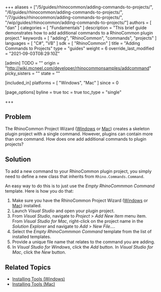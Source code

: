 +++
aliases = ["/5/guides/rhinocommon/adding-commands-to-projects/", "/6/guides/rhinocommon/adding-commands-to-projects/", "/7/guides/rhinocommon/adding-commands-to-projects/", "/wip/guides/rhinocommon/adding-commands-to-projects/"]
authors = [ "dan" ]
categories = [ "Fundamentals" ]
description = "This brief guide demonstrates how to add additional commands to a RhinoCommon plugin project."
keywords = [ "adding", "RhinoCommon", "commands", "projects" ]
languages = [ "C#", "VB" ]
sdk = [ "RhinoCommon" ]
title = "Adding Commands to Projects"
type = "guides"
weight = 6
override_last_modified = "2021-09-03T08:29:10Z"

[admin]
TODO = ""
origin = "http://wiki.mcneel.com/developer/rhinocommonsamples/addcommand"
picky_sisters = ""
state = ""

[included_in]
platforms = [ "Windows", "Mac" ]
since = 0

[page_options]
byline = true
toc = true
toc_type = "single"

+++


## Problem

The RhinoCommon Project Wizard ([Windows](/guides/rhinocommon/installing-tools-windows/#rhinocommon-templates) or [Mac](/guides/rhinocommon/installing-tools-mac/#install-the-rhino-add-in)) creates a skeleton plugin project with a single command.  However, plugins can contain more than one command.  How does one add additional commands to plugin projects?

## Solution

To add a new command to your RhinoCommon plugin project, you simply need to define a new class that inherits from `Rhino.Commands.Command`.

An easy way to do this is to just use the *Empty RhinoCommmon Command* template. Here is how you do that:

1. Make sure you have the RhinoCommon Project Wizard ([Windows](/guides/rhinocommon/installing-tools-windows/#rhinocommon-templates) or [Mac](/guides/rhinocommon/installing-tools-mac/#install-the-rhino-add-in)) installed.
1. Launch *Visual Studio* and open your plugin project.
1. From *Visual Studio*, navigate to *Project* > *Add New Item* menu item.  From *Visual Studio for Mac*, right-click on the project name in the *Solution Explorer* and navigate to *Add* > *New File...*.
1. Select the *Empty RhinoCommmon Command* template from the list of installed templates.
1. Provide a unique file name that relates to the command you are adding.
1. In *Visual Studio for Windows*, click the *Add* button.  In *Visual Studio for Mac*, click the *New* button.

## Related Topics

- [Installing Tools (Windows)](/guides/rhinocommon/installing-tools-windows)
- [Installing Tools (Mac)](/guides/rhinocommon/installing-tools-mac)
